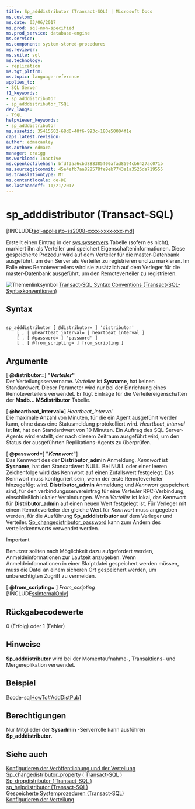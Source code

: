 ```yaml
---
title: Sp_adddistributor (Transact-SQL) | Microsoft Docs
ms.custom: 
ms.date: 03/06/2017
ms.prod: sql-non-specified
ms.prod_service: database-engine
ms.service: 
ms.component: system-stored-procedures
ms.reviewer: 
ms.suite: sql
ms.technology:
- replication
ms.tgt_pltfrm: 
ms.topic: language-reference
applies_to:
- SQL Server
f1_keywords:
- sp_adddistributor
- sp_adddistributor_TSQL
dev_langs:
- TSQL
helpviewer_keywords:
- sp_adddistributor
ms.assetid: 35415502-68d0-40f6-993c-180e50004f1e
caps.latest.revision: 
author: edmacauley
ms.author: edmaca
manager: craigg
ms.workload: Inactive
ms.openlocfilehash: bfdf3aa6cbd888385f00afad8594cb6427ac071b
ms.sourcegitcommit: 45e4efb7aa828578fe9eb7743a1a3526da719555
ms.translationtype: MT
ms.contentlocale: de-DE
ms.lasthandoff: 11/21/2017
---
```

# <a name="spadddistributor-transact-sql"></a>sp_adddistributor (Transact-SQL)
[!INCLUDE[tsql-appliesto-ss2008-xxxx-xxxx-xxx-md](../../includes/tsql-appliesto-ss2008-xxxx-xxxx-xxx-md.md)]

  Erstellt einen Eintrag in der [sys.sysservers](../../relational-databases/system-compatibility-views/sys-sysservers-transact-sql.md) Tabelle (sofern es nicht), markiert ihn als Verteiler und speichert Eigenschafteninformationen. Diese gespeicherte Prozedur wird auf dem Verteiler für die master-Datenbank ausgeführt, um den Server als Verteiler zu registrieren und zu markieren. Im Falle eines Remoteverteilers wird sie zusätzlich auf dem Verleger für die master-Datenbank ausgeführt, um den Remoteverteiler zu registrieren.  
  
 ![Themenlinksymbol](../../database-engine/configure-windows/media/topic-link.gif "Topic link icon") [Transact-SQL Syntax Conventions (Transact-SQL-Syntaxkonventionen)](../../t-sql/language-elements/transact-sql-syntax-conventions-transact-sql.md)  
  
## <a name="syntax"></a>Syntax  
  
```  
  
sp_adddistributor [ @distributor= ] 'distributor'   
    [ , [ @heartbeat_interval= ] heartbeat_interval ]   
    [ , [ @password= ] 'password' ]   
    [ , [ @from_scripting= ] from_scripting ]  
```  
  
## <a name="arguments"></a>Argumente  
 [  **@distributor=**] **"***Verteiler***"**  
 Der Verteilungsservername. *Verteiler* ist **Sysname**, hat keinen Standardwert. Dieser Parameter wird nur bei der Einrichtung eines Remoteverteilers verwendet. Er fügt Einträge für die Verteilereigenschaften der **Msdb... MSdistributor** Tabelle.  
  
 [  **@heartbeat_interval=**] *Heartbeat_interval*  
 Die maximale Anzahl von Minuten, für die ein Agent ausgeführt werden kann, ohne dass eine Statusmeldung protokolliert wird. *Heartbeat_interval* ist **Int**, hat den Standardwert von 10 Minuten. Ein Auftrag des SQL Server-Agents wird erstellt, der nach diesem Zeitraum ausgeführt wird, um den Status der ausgeführten Replikations-Agents zu überprüfen.  
  
 [  **@password=**] **"***Kennwort***"**]  
 Das Kennwort des der **Distributor_admin** Anmeldung. *Kennwort* ist **Sysname**, hat den Standardwert NULL. Bei NULL oder einer leeren Zeichenfolge wird das Kennwort auf einen Zufallswert festgelegt. Das Kennwort muss konfiguriert sein, wenn der erste Remoteverteiler hinzugefügt wird. **Distributor_admin** Anmeldung und *Kennwort* gespeichert sind, für den verbindungsservereintrag für eine *Verteiler* RPC-Verbindung, einschließlich lokaler Verbindungen. Wenn *Verteiler* ist lokal, das Kennwort für **Distributor_admin** auf einen neuen Wert festgelegt ist. Für Verleger mit einem Remoteverteiler der gleiche Wert für *Kennwort* muss angegeben werden, für die Ausführung **Sp_adddistributor** auf dem Verleger und Verteiler. [Sp_changedistributor_password](../../relational-databases/system-stored-procedures/sp-changedistributor-password-transact-sql.md) kann zum Ändern des verteilerkennworts verwendet werden.  
  
> [!IMPORTANT]  
>  Benutzer sollten nach Möglichkeit dazu aufgefordert werden, Anmeldeinformationen zur Laufzeit anzugeben. Wenn Anmeldeinformationen in einer Skriptdatei gespeichert werden müssen, muss die Datei an einem sicheren Ort gespeichert werden, um unberechtigten Zugriff zu vermeiden.  
  
 [  **@from_scripting=** ] *From_scripting*  
 [!INCLUDE[ssInternalOnly](../../includes/ssinternalonly-md.md)]  
  
## <a name="return-code-values"></a>Rückgabecodewerte  
 0 (Erfolg) oder 1 (Fehler)  
  
## <a name="remarks"></a>Hinweise  
 **Sp_adddistributor** wird bei der Momentaufnahme-, Transaktions- und Mergereplikation verwendet.  
  
## <a name="example"></a>Beispiel  
 [!code-sql[HowTo#AddDistPub](../../relational-databases/replication/codesnippet/tsql/sp-adddistributor-transa_1.sql)]  
  
## <a name="permissions"></a>Berechtigungen  
 Nur Mitglieder der **Sysadmin** -Serverrolle kann ausführen **Sp_adddistributor**.  
  
## <a name="see-also"></a>Siehe auch  
 [Konfigurieren der Veröffentlichung und der Verteilung](../../relational-databases/replication/configure-publishing-and-distribution.md)   
 [Sp_changedistributor_property &#40; Transact-SQL &#41;](../../relational-databases/system-stored-procedures/sp-changedistributor-property-transact-sql.md)   
 [Sp_dropdistributor &#40; Transact-SQL &#41;](../../relational-databases/system-stored-procedures/sp-dropdistributor-transact-sql.md)   
 [sp_helpdistributor &#40;Transact-SQL&#41;](../../relational-databases/system-stored-procedures/sp-helpdistributor-transact-sql.md)   
 [Gespeicherte Systemprozeduren &#40;Transact-SQL&#41;](../../relational-databases/system-stored-procedures/system-stored-procedures-transact-sql.md)   
 [Konfigurieren der Verteilung](../../relational-databases/replication/configure-distribution.md)  
  
  
